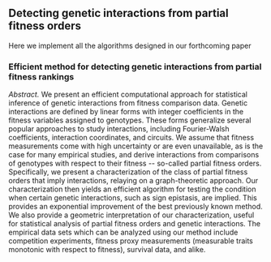 ## Detecting genetic interactions from partial fitness orders

Here we implement all the algorithms designed in our forthcoming paper

### Efficient method for detecting genetic interactions from partial fitness rankings

*Abstract.* We present an efficient computational approach for statistical inference of genetic interactions from fitness comparison data.
Genetic interactions are defined by linear forms with integer coefficients in the fitness variables assigned to genotypes.
These forms generalize several popular approaches to study interactions, including Fourier-Walsh coefficients, interaction coordinates, and circuits.
We assume that fitness measurements come with high uncertainty or are even unavailable, as is the case for many empirical studies, and derive interactions from comparisons of genotypes with respect to their fitness -- so-called partial fitness orders.
Specifically, we present a characterization of the class of partial fitness orders that imply interactions, relaying on a graph-theoretic approach.
Our characterization then yields an efficient algorithm for testing the condition when certain genetic interactions, such as sign epistasis, are implied.
This provides an exponential improvement of the best previously known method.
We also provide a geometric interpretation of our characterization, useful for statistical analysis of partial fitness orders and genetic interactions.
The empirical data sets which can be analyzed using our method include competition experiments, fitness proxy measurements (measurable traits monotonic with respect to fitness), survival data, and alike.
